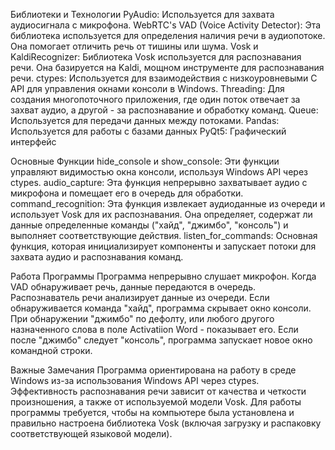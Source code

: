 Библиотеки и Технологии 
PyAudio: Используется для захвата аудиосигнала с микрофона. 
WebRTC's VAD (Voice Activity Detector): Эта библиотека используется для определения наличия речи в аудиопотоке. Она помогает отличить речь от тишины или шума. 
Vosk и KaldiRecognizer: Библиотека Vosk используется для распознавания речи. Она базируется на Kaldi, мощном инструменте для распознавания речи. 
ctypes: Используется для взаимодействия с низкоуровневыми C API для управления окнами консоли в Windows. 
Threading: Для создания многопоточного приложения, где один поток отвечает за захват аудио, а другой - за распознавание и обработку команд. 
Queue: Используется для передачи данных между потоками. 
Pandas: Используется для работы с базами данных
PyQt5: Графический интерфейс

Основные Функции 
hide_console и show_console: Эти функции управляют видимостью окна консоли, используя Windows API через ctypes. 
audio_capture: Эта функция непрерывно захватывает аудио с микрофона и помещает его в очередь для обработки. 
command_recognition: Эта функция извлекает аудиоданные из очереди и использует Vosk для их распознавания. Она определяет, содержат ли данные определенные команды ("хайд", "джимбо", "консоль") и выполняет соответствующие действия. 
listen_for_commands: Основная функция, которая инициализирует компоненты и запускает потоки для захвата аудио и распознавания команд. 

Работа Программы 
Программа непрерывно слушает микрофон. Когда VAD обнаруживает речь, данные передаются в очередь. 
Распознаватель речи анализирует данные из очереди. Если обнаруживается команда "хайд", программа скрывает окно консоли. При обнаружении "джимбо" по дефолту, или любого другого назначенного слова в поле Activatiion Word - показывает его. Если после "джимбо" следует "консоль", программа запускает новое окно командной строки. 

Важные Замечания 
Программа ориентирована на работу в среде Windows из-за использования Windows API через ctypes. 
Эффективность распознавания речи зависит от качества и четкости произношения, а также от используемой модели Vosk. 
Для работы программы требуется, чтобы на компьютере была установлена и правильно настроена библиотека Vosk (включая загрузку и распаковку соответствующей языковой модели).
